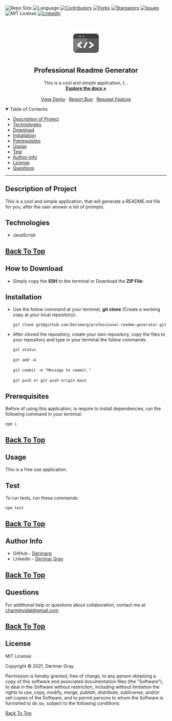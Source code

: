 
![Repo Size][repo-size]
![Language][GitHub-language]
[![Contributors][contributors-shield]][contributors-url]
[![Forks][forks-shield]][forks-url]
[![Stargazers][stars-shield]][stars-url]
[![Issues][issues-shield]][issues-url]
![MIT License][license-shield]
[![LinkedIn][linkedin-shield]][linkedin-url]

<br />
<p align="center">

<img src="./../assets/images/coding.gif" alt="Logo" width="80" height="80">

<h2 align="center">Professional Readme Generator</h2>

<p align="center">
This is a cool and simple application, t...
<br />
<a href="https://github.com/Derimarg/professional-readme-generator"><strong>Explore the docs »</strong></a>
<br />
<br />
<a href="./demo/README.md">View Demo</a>
·
<a href="https://github.com/Derimarg/professional-readme-generator/issues">Report Bug</a>
·
<a href="https://github.com/Derimarg/professional-readme-generator/issues">Request Feature</a>
</p>
</p>



<details open="open">
<summary>Table of Contents</summary>
<ul>
<li><a href="#description">Description of Project</a></li>
<li><a href="#technologies">Technologies</a></li>
<li><a href="#how-to-download">Download</a></li>
<li><a href="#installation">Installation</a></li>
<li><a href="#prerequisites">Prerequisites</a></li>
<li><a href="#usage">Usage</a></li>
<li><a href="#test">Test</a></li>
<li><a href="#author-info">Author-info</a></li>

<li><a href="#license">License</a></li>
<li><a href="#questions">Questions</a></li>
</ul>
</details>


---
  
## Description of Project
  
This is a cool and simple application, that will generate a README.md file for you, after the user answer a list of prompts.




## Technologies

- JavaScript

[Back To Top](#professional-readme-generator)
---

## How to Download

- Simply copy the **SSH** to the terminal or Download the **ZIP File**:

## Installation

- Use the follow command at your terminal, **git clone** (Create a working copy at your local repository):

  ```
  git clone git@github.com:Derimarg/professional-readme-generator.git
  ```

- After cloned the repository, create your own repository, copy the files to your repository and type in your terminal the follow commands. 

  ```
  git status

  git add -A

  git commit -m "Message to commit."

  git push or git push origin main
  ```

## Prerequisites

Before of using this application, is require to install dependencies, run the following command in your terminal:

  ```
  npm i
  ```

[Back To Top](#professional-readme-generator)
---


  ## Usage

  This is a free use application.
    

## Test

To run tests, run these commands:

```
npm test
```

[Back To Top](#professional-readme-generator)
---
  
## Author Info

- GitHub - [Derimarg](https://github.com/Derimarg/)
- Linkedin - [Derimar Gray](https://www.linkedin.com/in/derimar-gray-676275132/)



[Back To Top](#professional-readme-generator)
---

## Questions

For additional help or questions about collaboration, contact me at charminvidal@gmail.com

[Back To Top](#professional-readme-generator)
---


  ## License

  MIT License

  Copyright © 2021, Derimar Gray.
        
  Permission is hereby granted, free of charge, to any person obtaining a copy
  of this software and associated documentation files (the "Software"), to deal
  in the Software without restriction, including without limitation the rights
  to use, copy, modify, merge, publish, distribute, sublicense, and/or sell
  copies of the Software, and to permit persons to whom the Software is
  furnished to do so, subject to the following conditions:
  

[Back To Top](#professional-readme-generator)

[repo-size]: https://img.shields.io/github/repo-size/Derimarg/professional-readme-generator?style=for-the-badge
[GitHub-language]: https://img.shields.io/github/languages/top/Derimarg/professional-readme-generator?color=yellow&style=for-the-badge
[contributors-shield]: https://img.shields.io/github/contributors/Derimarg/professional-readme-generator.svg?style=for-the-badge
[contributors-url]: https://github.com/Derimarg/professional-readme-generator/graphs/contributors
[forks-shield]: https://img.shields.io/github/forks/Derimarg/professional-readme-generator.svg?color=9cf&style=for-the-badge
[forks-url]: https://github.com/Derimarg/professional-readme-generator/network/members
[stars-shield]: https://img.shields.io/github/stars/Derimarg/professional-readme-generator.svg?color=blueviolet&style=for-the-badge
[stars-url]: https://github.com/Derimarg/professional-readme-generator/stargazers
[issues-shield]: https://img.shields.io/github/issues/Derimarg/professional-readme-generator.svg?style=for-the-badge
[issues-url]: https://github.com/Derimarg/professional-readme-generator/issues
[license-shield]: https://img.shields.io/static/v1?label=license&message=MIT&color=yellowgreen.svg&style=for-the-badge
[linkedin-shield]: https://img.shields.io/badge/-LinkedIn-black.svg?style=for-the-badge&logo=linkedin&colorB=555
[linkedin-url]: https://www.linkedin.com/in/derimar-gray-676275132/
  